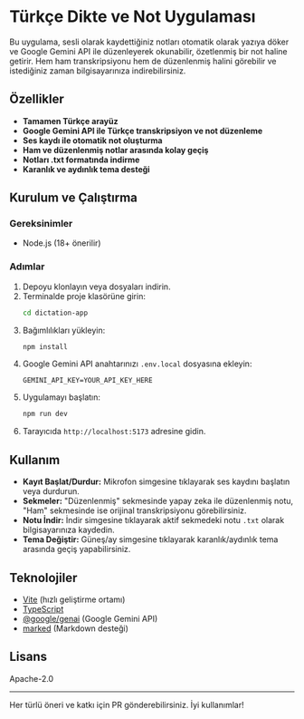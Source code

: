 # Türkçe Dikte ve Not Uygulaması

Bu uygulama, sesli olarak kaydettiğiniz notları otomatik olarak yazıya döker ve Google Gemini API ile düzenleyerek okunabilir, özetlenmiş bir not haline getirir. Hem ham transkripsiyonu hem de düzenlenmiş halini görebilir ve istediğiniz zaman bilgisayarınıza indirebilirsiniz.

## Özellikler

- **Tamamen Türkçe arayüz**
- **Google Gemini API ile Türkçe transkripsiyon ve not düzenleme**
- **Ses kaydı ile otomatik not oluşturma**
- **Ham ve düzenlenmiş notlar arasında kolay geçiş**
- **Notları .txt formatında indirme**
- **Karanlık ve aydınlık tema desteği**

## Kurulum ve Çalıştırma

### Gereksinimler
- Node.js (18+ önerilir)

### Adımlar
1. Depoyu klonlayın veya dosyaları indirin.
2. Terminalde proje klasörüne girin:
   ```sh
   cd dictation-app
   ```
3. Bağımlılıkları yükleyin:
   ```sh
   npm install
   ```
4. Google Gemini API anahtarınızı `.env.local` dosyasına ekleyin:
   ```env
   GEMINI_API_KEY=YOUR_API_KEY_HERE
   ```
5. Uygulamayı başlatın:
   ```sh
   npm run dev
   ```
6. Tarayıcıda `http://localhost:5173` adresine gidin.

## Kullanım

- **Kayıt Başlat/Durdur:** Mikrofon simgesine tıklayarak ses kaydını başlatın veya durdurun.
- **Sekmeler:** "Düzenlenmiş" sekmesinde yapay zeka ile düzenlenmiş notu, "Ham" sekmesinde ise orijinal transkripsiyonu görebilirsiniz.
- **Notu İndir:** İndir simgesine tıklayarak aktif sekmedeki notu `.txt` olarak bilgisayarınıza kaydedin.
- **Tema Değiştir:** Güneş/ay simgesine tıklayarak karanlık/aydınlık tema arasında geçiş yapabilirsiniz.

## Teknolojiler
- [Vite](https://vitejs.dev/) (hızlı geliştirme ortamı)
- [TypeScript](https://www.typescriptlang.org/)
- [@google/genai](https://www.npmjs.com/package/@google/genai) (Google Gemini API)
- [marked](https://www.npmjs.com/package/marked) (Markdown desteği)

## Lisans

Apache-2.0

---

Her türlü öneri ve katkı için PR gönderebilirsiniz. İyi kullanımlar!
